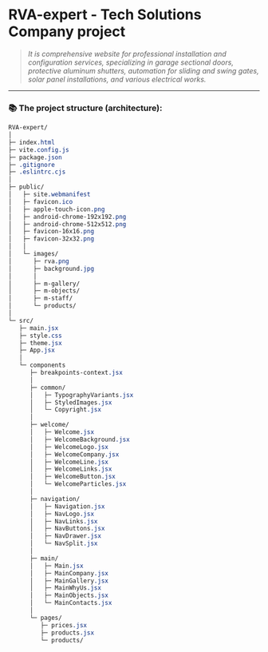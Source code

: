 # RVA-expert - Tech Solutions Company project
> _It is comprehensive website for professional installation and configuration services, specializing in garage sectional doors, protective aluminum shutters, automation for sliding and swing gates, solar panel installations, and various electrical works._

- - -

### 📚 The project structure (architecture):

```css
RVA-expert/
│
├─ index.html
├─ vite.config.js
├─ package.json
├─ .gitignore
├─ .eslintrc.cjs
│
├─ public/
│   ├─ site.webmanifest
│   ├─ favicon.ico
│   ├─ apple-touch-icon.png
│   ├─ android-chrome-192x192.png
│   ├─ android-chrome-512x512.png
│   ├─ favicon-16x16.png
│   ├─ favicon-32x32.png
│   │
│   └─ images/
│      ├─ rva.png
│      ├─ background.jpg
│      │
│      ├─ m-gallery/
│      ├─ m-objects/
│      ├─ m-staff/
│      └─ products/
│
└─ src/
   ├─ main.jsx
   ├─ style.css
   ├─ theme.jsx
   ├─ App.jsx
   │
   └─ components
      ├─ breakpoints-context.jsx
      │
      ├─ common/
      │   ├─ TypographyVariants.jsx
      │   ├─ StyledImages.jsx
      │   └─ Copyright.jsx
      │
      ├─ welcome/
      │   ├─ Welcome.jsx
      │   ├─ WelcomeBackground.jsx
      │   ├─ WelcomeLogo.jsx
      │   ├─ WelcomeCompany.jsx
      │   ├─ WelcomeLine.jsx
      │   ├─ WelcomeLinks.jsx
      │   ├─ WelcomeButton.jsx
      │   └─ WelcomeParticles.jsx
      │
      ├─ navigation/
      │   ├─ Navigation.jsx
      │   ├─ NavLogo.jsx
      │   ├─ NavLinks.jsx
      │   ├─ NavButtons.jsx
      │   ├─ NavDrawer.jsx
      │   └─ NavSplit.jsx
      │
      ├─ main/
      │   ├─ Main.jsx
      │   ├─ MainCompany.jsx
      │   ├─ MainGallery.jsx
      │   ├─ MainWhyUs.jsx
      │   ├─ MainObjects.jsx
      │   └─ MainContacts.jsx
      │
      └─ pages/
         ├─ prices.jsx
         ├─ products.jsx
         └─ products/
```


